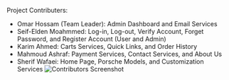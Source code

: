 Project Contributers:
- Omar Hossam (Team Leader): Admin Dashboard and Email Services
- Seif-Elden Moahmmed: Log-in, Log-out, Verify Account, Forget Password, and Register Account (User and Admin)
- Karim Ahmed: Carts Services, Quick Links, and Order History
- Mahmoud Ashraf: Payment Services, Contact Services, and About Us
- Sherif Wafaei: Home Page, Porsche Models, and Customization Services
![Contributors Screenshot](Images/Contributors.png)
